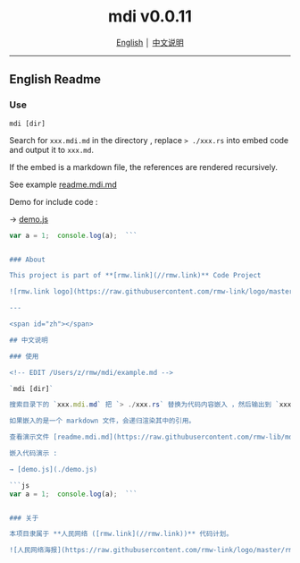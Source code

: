 <!-- EDIT /Users/z/rmw/mdi/readme.md -->

<h1 align="center">mdi v0.0.11</h1>
<p align="center">
<a href="#en">English</a>
<span color="#ccc"> │ </span>
<a href="#zh"> 中文说明 </a>
</p>

---

<span id="en"></span>

## English Readme

### Use

<!-- EDIT /Users/z/rmw/mdi/example.md -->

`mdi [dir]`

Search for `xxx.mdi.md` in the directory , replace `> ./xxx.rs` into embed code and output it to `xxx.md`.

If the embed is a markdown file, the references are rendered recursively.

See example [readme.mdi.md](https://raw.githubusercontent.com/rmw-lib/mdi/master/readme.mdi.md)

Demo for include code :

  → [demo.js](./demo.js)

  ```js
  var a = 1;  console.log(a);  ```


### About

This project is part of **[rmw.link](//rmw.link)** Code Project

![rmw.link logo](https://raw.githubusercontent.com/rmw-link/logo/master/rmw.red.bg.svg)

---

<span id="zh"></span>

## 中文说明

### 使用

<!-- EDIT /Users/z/rmw/mdi/example.md -->

`mdi [dir]`

搜索目录下的 `xxx.mdi.md` 把 `> ./xxx.rs` 替换为代码内容嵌入 ，然后输出到 `xxx.md` 。

如果嵌入的是一个 markdown 文件，会递归渲染其中的引用。

查看演示文件 [readme.mdi.md](https://raw.githubusercontent.com/rmw-lib/mdi/master/readme.mdi.md)

嵌入代码演示 :

  → [demo.js](./demo.js)

  ```js
  var a = 1;  console.log(a);  ```


### 关于

本项目隶属于 **人民网络 ([rmw.link](//rmw.link))** 代码计划。

![人民网络海报](https://raw.githubusercontent.com/rmw-link/logo/master/rmw.red.bg.svg)
